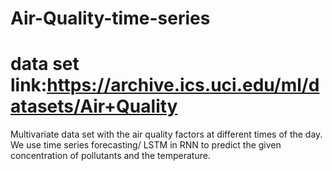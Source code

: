 # Air-Quality-time-series
# data set link:https://archive.ics.uci.edu/ml/datasets/Air+Quality
Multivariate data set with the air quality factors at different times of the day.
We use time series forecasting/ LSTM in RNN to predict the given concentration of pollutants and the temperature.
